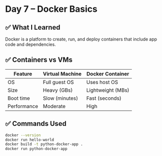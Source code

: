 # Day 7 – Docker Basics

## ✅ What I Learned
Docker is a platform to create, run, and deploy containers that include app code and dependencies.

## ✅ Containers vs VMs

| Feature         | Virtual Machine                | Docker Container            |
|----------------|--------------------------------|-----------------------------|
| OS             | Full guest OS                  | Uses host OS                |
| Size           | Heavy (GBs)                    | Lightweight (MBs)           |
| Boot time      | Slow (minutes)                 | Fast (seconds)              |
| Performance    | Moderate                       | High                        |

## ✅ Commands Used

```bash
docker --version
docker run hello-world
docker build -t python-docker-app .
docker run python-docker-app

